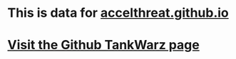 # This is data for [accelthreat.github.io](accelthreat.github.io)
# [Visit the Github TankWarz page](https://github.com/accelthreat/TankWarz)
